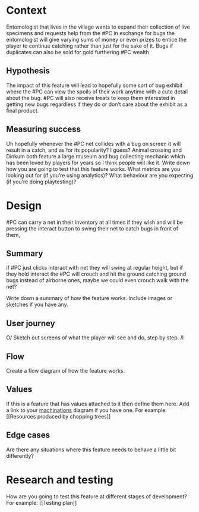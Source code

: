 # Context
Entomologist that lives in the village wants to expand their collection of live specimens and requests help from the #PC in exchange for bugs the entomologist will give varying sums of money or even prizes to entice the player to continue catching rather than just for the sake of it. Bugs if duplicates can also be sold for gold furthering #PC wealth
## Hypothesis
The impact of this feature will lead to hopefully some sort of bug exhibit where the #PC can view the spoils of their work anytime with a cute detail about the bug. #PC will also receive treats to keep them interested in getting new bugs regardless if they do or don’t care about the exhibit as a final product.
## Measuring success
Uh hopefully whenever the #PC net collides with a bug on screen it will result in a catch, and as for its popularity? I guess? Animal crossing and Dinkum both feature a large museum and bug collecting mechanic which has been loved by players for years so I think people will like it.
Write down how you are going to test that this feature works. What metrics are you looking out for (if you’re using analytics)? What behaviour are you expecting (if you’re doing playtesting)?
# Design
#PC can carry a net in their inventory at all times if they wish and will be pressing the interact button to swing their net to catch bugs in front of them, 
## Summary
if #PC just clicks interact with net they will swing at regular height, but if they hold interact the #PC will crouch and hit the ground catching ground bugs instead of airborne ones, maybe we could even crouch walk with the net?

Write down a summary of how the feature works. Include images or sketches if you have any.
## User journey
  
 O/ Sketch out screens of what the player will see and do, step by step.
 /l
## Flow
Create a flow diagram of how the feature works.
## Values
If this is a feature that has values attached to it then define them here.
Add a link to your [machinations](https://machinations.io/) diagram if you have one.
For example:
[[Resources produced by chopping trees]]
## Edge cases
Are there any situations where this feature needs to behave a little bit differently?
# Research and testing
How are you going to test this feature at different stages of development?
For example:
[[Testing plan]]